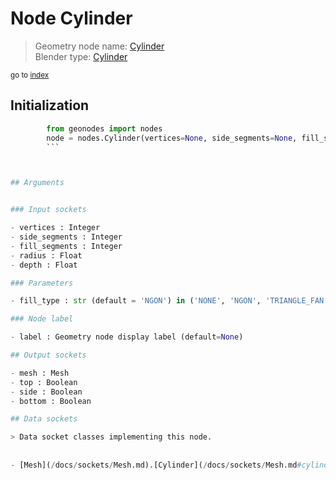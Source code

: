 
# Node Cylinder

> Geometry node name: [Cylinder](https://docs.blender.org/manual/en/latest/modeling/geometry_nodes/mesh_primitives/cylinder.html)<br>
  Blender type: [Cylinder](https://docs.blender.org/api/current/bpy.types.GeometryNodeMeshCylinder.html)
  
<sub>go to [index](/docs/index.md)</sub>

## Initialization

```python
        from geonodes import nodes
        node = nodes.Cylinder(vertices=None, side_segments=None, fill_segments=None, radius=None, depth=None, fill_type='NGON', label=None)
        ```



## Arguments


### Input sockets

- vertices : Integer
- side_segments : Integer
- fill_segments : Integer
- radius : Float
- depth : Float

### Parameters

- fill_type : str (default = 'NGON') in ('NONE', 'NGON', 'TRIANGLE_FAN')

### Node label

- label : Geometry node display label (default=None)

## Output sockets

- mesh : Mesh
- top : Boolean
- side : Boolean
- bottom : Boolean

## Data sockets

> Data socket classes implementing this node.
  
  
- [Mesh](/docs/sockets/Mesh.md).[Cylinder](/docs/sockets/Mesh.md#cylinder) : Constructor
  
